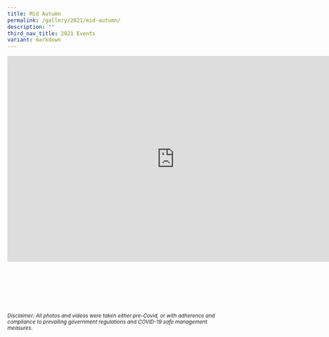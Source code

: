 ```yaml
---
title: Mid Autumn
permalink: /gallery/2021/mid-autumn/
description: ""
third_nav_title: 2021 Events
variant: markdown
---
```

<iframe allowfullscreen="true" height="469" width="760" frameborder="0" src="https://docs.google.com/presentation/d/e/2PACX-1vRaJpff5RdXgDdnMbUkfE7lCsF_N0rqPgUINTh1zXGhupbO-_VyZhMB9UNHIWka2b1BmNOMo2Gamkjg/embed?start=true&amp;loop=true&amp;delayms=3000"></iframe>

<br><br><br><br><br><br>
<sup>_Disclaimer: All photos and videos were taken either pre-Covid, or with adherence and compliance to prevailing government regulations and COVID-19 safe management measures._</sup>